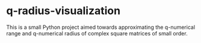 # q-radius-visualization

This is a small Python project aimed towards approximating the q-numerical range and q-numerical radius of complex square matrices of small order.
